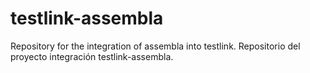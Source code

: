 # testlink-assembla
Repository for the integration of assembla into testlink.
Repositorio del proyecto integración testlink-assembla.
